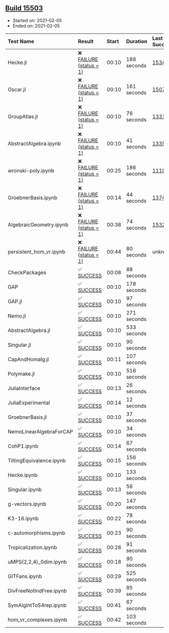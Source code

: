 ## [Build 15503](https://oscarci.mathematik.uni-kl.de/job/oscar/15503/)

* Started on: 2021-02-05
* Ended on: 2021-02-05

| Test Name    | Result | Start | Duration | Last Success | First Failure |
|:-------------|:-------|:------|:---------|:-------------|:--------------|
| Hecke.jl | ❌ [FAILURE (status = 1)](https://oscarci.mathematik.uni-kl.de/job/oscar/15503/artifact/logs/build-15503/Hecke.jl.log) | 00:10 | 188 seconds | [15344](https://oscarci.mathematik.uni-kl.de/job/oscar/15344/) | [15348](https://oscarci.mathematik.uni-kl.de/job/oscar/15348/) |
| Oscar.jl | ❌ [FAILURE (status = 1)](https://oscarci.mathematik.uni-kl.de/job/oscar/15503/artifact/logs/build-15503/Oscar.jl.log) | 00:10 | 161 seconds | [15079](https://oscarci.mathematik.uni-kl.de/job/oscar/15079/) | [15080](https://oscarci.mathematik.uni-kl.de/job/oscar/15080/) |
| GroupAtlas.jl | ❌ [FAILURE (status = 1)](https://oscarci.mathematik.uni-kl.de/job/oscar/15503/artifact/logs/build-15503/GroupAtlas.jl.log) | 00:10 | 76 seconds | [13311](https://oscarci.mathematik.uni-kl.de/job/oscar/13311/) | [13312](https://oscarci.mathematik.uni-kl.de/job/oscar/13312/) |
| AbstractAlgebra.ipynb | ❌ [FAILURE (status = 1)](https://oscarci.mathematik.uni-kl.de/job/oscar/15503/artifact/logs/build-15503/AbstractAlgebra.ipynb.log) | 00:10 | 41 seconds | [13355](https://oscarci.mathematik.uni-kl.de/job/oscar/13355/) | [13356](https://oscarci.mathematik.uni-kl.de/job/oscar/13356/) |
| wronski-poly.ipynb | ❌ [FAILURE (status = 1)](https://oscarci.mathematik.uni-kl.de/job/oscar/15503/artifact/logs/build-15503/wronski-poly.ipynb.log) | 00:25 | 186 seconds | [11192](https://oscarci.mathematik.uni-kl.de/job/oscar/11192/) | [11193](https://oscarci.mathematik.uni-kl.de/job/oscar/11193/) |
| GroebnerBasis.ipynb | ❌ [FAILURE (status = 1)](https://oscarci.mathematik.uni-kl.de/job/oscar/15503/artifact/logs/build-15503/GroebnerBasis.ipynb.log) | 00:14 | 44 seconds | [13748](https://oscarci.mathematik.uni-kl.de/job/oscar/13748/) | [13749](https://oscarci.mathematik.uni-kl.de/job/oscar/13749/) |
| AlgebraicGeometry.ipynb | ❌ [FAILURE (status = 1)](https://oscarci.mathematik.uni-kl.de/job/oscar/15503/artifact/logs/build-15503/AlgebraicGeometry.ipynb.log) | 00:38 | 74 seconds | [15322](https://oscarci.mathematik.uni-kl.de/job/oscar/15322/) | [15323](https://oscarci.mathematik.uni-kl.de/job/oscar/15323/) |
| persistent_hom_vr.ipynb | ❌ [FAILURE (status = 1)](https://oscarci.mathematik.uni-kl.de/job/oscar/15503/artifact/logs/build-15503/persistent_hom_vr.ipynb.log) | 00:44 | 80 seconds | unknown | unknown |
| CheckPackages | ✅ [SUCCESS](https://oscarci.mathematik.uni-kl.de/job/oscar/15503/artifact/logs/build-15503/CheckPackages.log) | 00:08 | 88 seconds |  |  |
| GAP | ✅ [SUCCESS](https://oscarci.mathematik.uni-kl.de/job/oscar/15503/artifact/logs/build-15503/GAP.log) | 00:10 | 178 seconds |  |  |
| GAP.jl | ✅ [SUCCESS](https://oscarci.mathematik.uni-kl.de/job/oscar/15503/artifact/logs/build-15503/GAP.jl.log) | 00:10 | 97 seconds |  |  |
| Nemo.jl | ✅ [SUCCESS](https://oscarci.mathematik.uni-kl.de/job/oscar/15503/artifact/logs/build-15503/Nemo.jl.log) | 00:10 | 271 seconds |  |  |
| AbstractAlgebra.jl | ✅ [SUCCESS](https://oscarci.mathematik.uni-kl.de/job/oscar/15503/artifact/logs/build-15503/AbstractAlgebra.jl.log) | 00:10 | 533 seconds |  |  |
| Singular.jl | ✅ [SUCCESS](https://oscarci.mathematik.uni-kl.de/job/oscar/15503/artifact/logs/build-15503/Singular.jl.log) | 00:10 | 90 seconds |  |  |
| CapAndHomalg.jl | ✅ [SUCCESS](https://oscarci.mathematik.uni-kl.de/job/oscar/15503/artifact/logs/build-15503/CapAndHomalg.jl.log) | 00:11 | 107 seconds |  |  |
| Polymake.jl | ✅ [SUCCESS](https://oscarci.mathematik.uni-kl.de/job/oscar/15503/artifact/logs/build-15503/Polymake.jl.log) | 00:10 | 518 seconds |  |  |
| JuliaInterface | ✅ [SUCCESS](https://oscarci.mathematik.uni-kl.de/job/oscar/15503/artifact/logs/build-15503/JuliaInterface.log) | 00:13 | 26 seconds |  |  |
| JuliaExperimental | ✅ [SUCCESS](https://oscarci.mathematik.uni-kl.de/job/oscar/15503/artifact/logs/build-15503/JuliaExperimental.log) | 00:14 | 12 seconds |  |  |
| GroebnerBasis.jl | ✅ [SUCCESS](https://oscarci.mathematik.uni-kl.de/job/oscar/15503/artifact/logs/build-15503/GroebnerBasis.jl.log) | 00:10 | 37 seconds |  |  |
| NemoLinearAlgebraForCAP | ✅ [SUCCESS](https://oscarci.mathematik.uni-kl.de/job/oscar/15503/artifact/logs/build-15503/NemoLinearAlgebraForCAP.log) | 00:10 | 34 seconds |  |  |
| CohP1.ipynb | ✅ [SUCCESS](https://oscarci.mathematik.uni-kl.de/job/oscar/15503/artifact/logs/build-15503/CohP1.ipynb.log) | 00:14 | 67 seconds |  |  |
| TiltingEquivalence.ipynb | ✅ [SUCCESS](https://oscarci.mathematik.uni-kl.de/job/oscar/15503/artifact/logs/build-15503/TiltingEquivalence.ipynb.log) | 00:15 | 156 seconds |  |  |
| Hecke.ipynb | ✅ [SUCCESS](https://oscarci.mathematik.uni-kl.de/job/oscar/15503/artifact/logs/build-15503/Hecke.ipynb.log) | 00:10 | 133 seconds |  |  |
| Singular.ipynb | ✅ [SUCCESS](https://oscarci.mathematik.uni-kl.de/job/oscar/15503/artifact/logs/build-15503/Singular.ipynb.log) | 00:13 | 56 seconds |  |  |
| g-vectors.ipynb | ✅ [SUCCESS](https://oscarci.mathematik.uni-kl.de/job/oscar/15503/artifact/logs/build-15503/g-vectors.ipynb.log) | 00:20 | 147 seconds |  |  |
| K3-16.ipynb | ✅ [SUCCESS](https://oscarci.mathematik.uni-kl.de/job/oscar/15503/artifact/logs/build-15503/K3-16.ipynb.log) | 00:22 | 78 seconds |  |  |
| c-automorphisms.ipynb | ✅ [SUCCESS](https://oscarci.mathematik.uni-kl.de/job/oscar/15503/artifact/logs/build-15503/c-automorphisms.ipynb.log) | 00:23 | 90 seconds |  |  |
| Tropicalization.ipynb | ✅ [SUCCESS](https://oscarci.mathematik.uni-kl.de/job/oscar/15503/artifact/logs/build-15503/Tropicalization.ipynb.log) | 00:28 | 91 seconds |  |  |
| uMPS(2,2,4)_0dim.ipynb | ✅ [SUCCESS](https://oscarci.mathematik.uni-kl.de/job/oscar/15503/artifact/logs/build-15503/uMPS-2-2-4-_0dim.ipynb.log) | 00:18 | 90 seconds |  |  |
| GITFans.ipynb | ✅ [SUCCESS](https://oscarci.mathematik.uni-kl.de/job/oscar/15503/artifact/logs/build-15503/GITFans.ipynb.log) | 00:29 | 525 seconds |  |  |
| DivFreeNotIndFree.ipynb | ✅ [SUCCESS](https://oscarci.mathematik.uni-kl.de/job/oscar/15503/artifact/logs/build-15503/DivFreeNotIndFree.ipynb.log) | 00:39 | 85 seconds |  |  |
| SymAlgIntToS4rep.ipynb | ✅ [SUCCESS](https://oscarci.mathematik.uni-kl.de/job/oscar/15503/artifact/logs/build-15503/SymAlgIntToS4rep.ipynb.log) | 00:41 | 67 seconds |  |  |
| hom_vr_complexes.ipynb | ✅ [SUCCESS](https://oscarci.mathematik.uni-kl.de/job/oscar/15503/artifact/logs/build-15503/hom_vr_complexes.ipynb.log) | 00:42 | 103 seconds |  |  |
